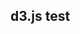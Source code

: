 ## d3.js test

<script
  src="https://www.jasondavies.com/maps/sphere-spirals/app.min.js"
></script>

